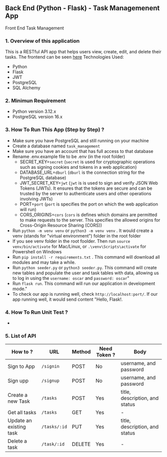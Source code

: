 ## Back End (Python - Flask) - Task Managemenent App
Front End Task Management

### 1. Overview of this application
This is a RESTful API app that helps users view, create, edit, and delete their tasks. The frontend can be seen [here](https://github.com/oscarhermawan17/fe_task_management)
Technologies Used:
<ul>
  <li>Python</li>
  <li>Flask</li>
  <li>JWT</li>
  <li>PostgreSQL</li>
  <li>SQL Alchemy</li>
</ul>


### 2. Minimun Requirement
<ul>
  <li>Python version 3.12.x</li>
  <li>PostgreSQL version 16.x</li>
</ul>

### 3. How To Run This App (Step by Step) ?
<ul>
  <li>Make sure you have PostgreSQL and still running on your machine</li>
  <li>Create a database named <code>task_management</code></li>
  <li>Make sure you have an account that has full access to that database</code></li>
  <li>
    Rename .env.example file to be .env (in the root folder)
    <ul>
      <li>SECRET_KEY=<code>secret</code> (<code>secret</code> is used for cryptographic operations such as signing cookies and tokens in a web application)</li>
      <li>DATABASE_URL=<code>dburl</code> (<code>dburl</code> is the connection string for the PostgreSQL database)</li>
      <li>JWT_SECRET_KEY=<code>jwt</code> (<code>jwt</code> is is used to sign and verify JSON Web Tokens (JWTs). It ensures that the tokens are secure and can be trusted by the server to authenticate users and other operations involving JWTs)</li>
      <li>PORT=<code>port</code> (<code>port</code> is specifies the port on which the web application will run)</li>
      <li>CORS_ORIGINS=<code>cors</code> (<code>cors</code> is defines which domains are permitted to make requests to the server. This specifies the allowed origins for Cross-Origin Resource Sharing (CORS))</li>
    </ul>
  </li>
  <li>Run <code>python -m venv venv</code> or <code>python3 -m venv venv</code> . It would create a venv (stands for "virtual environment") folder in the root folder</li>
  <li>If you see venv folder in the root foolder. Then run <code>source venv/bin/activate</code> for Mac/Linux, or <code>.\venv\Scripts\activate</code> for Powershell on Windows</li>
  <li>Run <code>pip install -r requirements.txt</code> . This command will download all modules and may take a while.</li>
  <li>Run <code>python seeder.py</code> or <code>python3 seeder.py</code>. This command will create new tables and populate the user and task tables with data, allowing us to log in using the <code>username: oscar</code> and <code>password: oscar</code>"</li>
  <li>Run <code>flask run</code>. This command will run our application in development mode."</li>
  <li>To check our app is running well, check <code>http://localhost:port/</code>. If our app running well, it would send content "Hello, Flask!.</li>
</ul>

### 4. How To Run Unit Test ?
-

### 5. List of API
| How to ?                | URL                      | Method | Need Token ? | Body |
| ------------------------| ------------------------ | ------ |--------------|------|
| Sign to App             | <code>/signin</code>     | POST   | No        | username, and password |
| Sign upp                | <code>/signup</code>     | POST   | No        | username, and password |
| Create a new Task       | <code>/tasks</code>      | POST   | Yes       | title, description, and status |
| Get all tasks           | <code>/tasks</code>      | GET    | Yes       | - |
| Update an existing task | <code>/tasks/:id</code>  | PUT    | Yes       | title, description, and status |
| Delete a task           | <code>/task/:id</code>   | DELETE | Yes       | - |

